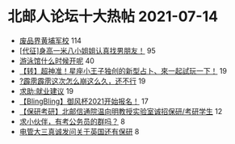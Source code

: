 # 北邮人论坛十大热帖 2021-07-14

- [废品界黄埔军校](https://bbs.byr.cn/article/Picture/3294561) 114
- [[代征]身高一米八小姐姐认真找男朋友！](https://bbs.byr.cn/article/Friends/1998958) 95
- [游泳馆什么时候开呢](https://bbs.byr.cn/article/Talking/6288554) 40
- [【转】超神准！星座小王子独创的新型占卜、來一起試玩一下！](https://bbs.byr.cn/article/Constellations/326533) 19
- [?霹雳霹雳这次怎么崩这么久，还不行](https://bbs.byr.cn/article/Comic/631803) 19
- [求助:就业建议](https://bbs.byr.cn/article/Job/2137968) 19
- [【BlingBling】御风杯2021开始报名！](https://bbs.byr.cn/article/PCGame/132603) 17
- [【保研考研】北邮信通院温向明教授实验室诚招保研/考研学生](https://bbs.byr.cn/article/AimGraduate/1208786) 12
- [求小伙伴，有考公务员的群吗？](https://bbs.byr.cn/article/CivilServant/47344) 8
- [电管大三真诚发问关于英国还有保研](https://bbs.byr.cn/article/GoAbroad/378289) 8


